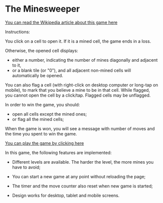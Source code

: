 # The **Minesweeper**

[You can read the Wikipedia article about this game here](https://en.wikipedia.org/wiki/Minesweeper_(video_game))

Instructions:

You click on a cell to open it. If it is a mined cell, the game ends in a loss. 

Otherwise, the opened cell displays:
- either a number, indicating the number of mines diagonally and adjacent to it, 
- or a blank tile (or "0"), and all adjacent non-mined cells will automatically be opened. 

You can also flag a cell (with right-click on desktop computer or long-tap on mobile), to mark that you believe a mine to be in that cell.
While flagged, you cannot open the cell by a click/tap.
Flagged cells may be unflagged.

In order to win the game, you should:
- open all cells except the mined ones;
- or flag all the mined cells;

When the game is won, you will see a message with number of moves and the time you spent to win the game.

[You can play the game by clicking here](https://zilola08.github.io/minesweeper/dist/main.html)

In this game, the following features are implemented:

- Different levels are available. The harder the level, the more mines you have to avoid;

- You can start a new game at any point without reloading the page;

- The timer and the move counter also reset when new game is started;

- Design works for desktop, tablet and mobile screens.
